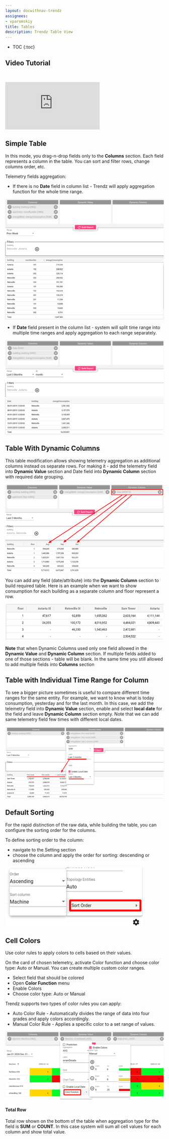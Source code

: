 ```yaml
---
layout: docwithnav-trendz
assignees:
- vparomskiy
title: Tables
description: Trendz Table View 
---
```


* TOC
{:toc}

## Video Tutorial

&nbsp; 
  
<div id="video">  
    <div id="video_wrapper">
        <iframe src="https://www.youtube.com/embed/oFYlDUGS0mI" frameborder="0" allowfullscreen></iframe>
    </div>
</div>


## Simple Table
In this mode, you drag-n-drop fields only to the **Columns** section. Each field represents a column in the table. 
 You can sort and filter rows, change columns order, etc.  
 
Telemetry fields aggregation:
* If there is no **Date** field in column list - Trendz will apply aggregation function for the whole time range.

![image](/images/trendz/simple-table.png)

* If **Date** field present in the column list - system will split time range into multiple time ranges and apply aggregation to each range separately. 

![image](/images/trendz/simple-table-with-date.png)

## Table With Dynamic Columns
This table modification allows showing telemetry aggregation as additional columns instead os separate rows. 
For making it - add the telemetry field into **Dynamic Value** section and Date field into **Dynamic Column** section with required date grouping.
 
![image](/images/trendz/table-dynamic-columns.png)
 
You can add any field (date/attribute) into the **Dynamic Column** section to build required table. Here is an example when we want to show consumption for each building as a separate column and floor represent a row. 

![image](/images/trendz/table-dynamic-building.png)

**Note** that when Dynamic Columns used only one field allowed in the **Dynamic Value** and **Dynamic Column** section. 
If multiple fields added to one of those sections - table will be blank. In the same time you still allowed to add multiple fields into **Columns** section

## Table with Individual Time Range for Column
To see a bigger picture sometimes is useful to compare different time ranges for the same entity. For example, we want to know 
what is today consumption, yesterday and for the last month. In this case, we add the telemetry field into **Dynamic Value** section, enable and select **local date** for the field and leave 
**Dynamic Column** section empty. Note that we can add same telemetry field few times with different local dates.

![image](/images/trendz/table-local-date.png)

## Default Sorting
For the rapid distinction of the raw data, while building the table, you can configure the sorting order for the columns.

To define sorting order to the column:
 
* navigate to the Setting section
* choose the column and apply the order for sorting: descending or ascending

![image](/images/trendz/table-sort.png)

## Cell Colors
Use color rules to apply colors to cells based on their values. 

On the card of chosen telemetry, activate Color function and choose color type: Auto or Manual. You can create multiple custom color ranges.

* Select field that should be colored
* Open **Color Function** menu
* Enable Colors
* Choose color type: Auto or Manual

Trendz supports two types of color rules you can apply:

* Auto Color Rule - Automatically divides the range of data into four grades and apply colors accordingly.
* Manual Color Rule - Applies a specific color to a set range of values.                      

![image](/images/trendz/table-color.png)


#### Total Row

Total row shown on the bottom of the table when aggregation type for the field is **SUM** or **COUNT**.
In this case system will sum all cell values for each column and show total value.  
